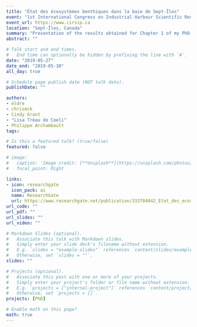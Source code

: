 ```yaml
---
title: "État des écosystèmes benthiques dans la baie de Sept-Îles"
event: "1st International Congress on Industrial Harbour Scientific Research"
event_url: https://www.cirsip.ca
location: "Sept-Îles, Canada"
summary: "Presentation of the results obtained for Chapter 1 of my PhD thesis, which have been presented in the book 'Observatoire de la Baie de Sept-Îles'. I was invited to give this talk by the organizers. [talk in French]"
abstract: ""

# Talk start and end times.
#   End time can optionally be hidden by prefixing the line with `#`.
date: "2019-05-27"
date_end: "2019-05-30"
all_day: true

# Schedule page publish date (NOT talk date).
publishDate: ""

authors:
- eldre
- chrismck
- Cindy Grant
- "Lisa Tréau de Coeli"
- Philippe Archambault
tags:

# Is this a featured talk? (true/false)
featured: false

# image:
#   caption: 'Image credit: [**Unsplash**](https://unsplash.com/photos/bzdhc5b3Bxs)'
#   focal_point: Right

links:
- icon: researchgate
  icon_pack: ai
  name: ResearchGate
  url: https://www.researchgate.net/publication/333704042_Etat_des_ecosystemes_benthiques_dans_la_baie_de_Sept-Iles
url_code: ""
url_pdf: ""
url_slides: ""
url_video: ""

# Markdown Slides (optional).
#   Associate this talk with Markdown slides.
#   Simply enter your slide deck's filename without extension.
#   E.g. `slides = "example-slides"` references `content/slides/example-slides.md`.
#   Otherwise, set `slides = ""`.
slides: ""

# Projects (optional).
#   Associate this post with one or more of your projects.
#   Simply enter your project's folder or file name without extension.
#   E.g. `projects = ["internal-project"]` references `content/project/deep-learning/index.md`.
#   Otherwise, set `projects = []`.
projects: [PhD]

# Enable math on this page?
math: true
---
```

